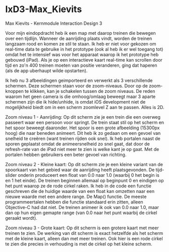 # IxD3-Max_Kievits
Max Kievits - Kernmodule Interaction Design 3

Voor mijn eindopdracht heb ik een map met daarop treinen die bewegen over een tijdlijn. Wanneer de aanrijding plaats vindt, worden de treinen langzaam rood en komen ze stil te staan. Ik heb er niet voor gekozen om real-time data te gebruike in het prototype (ook al heb ik er wel toegang tot) omdat het te intensief was voor het apparaat waarop ik het prototype heb gebouwd (iPad). Als je op een interactieve kaart real-time kan scrollen door tijd en zo'n 400 treinen moeten van positie veranderen, ging dat haperen (als de app uberhaupt wilde opstarten). 

Ik heb nu 3 afbeeldingen geimporteerd en verwerkt als 3 verschillende schermen. Deze schermen staan voor de
zoom-niveaus. Door op de zoom-knoppen te klikken, kan je schakelen tussen de zoom niveaus. De reden waarom het geen camera is die omhoog/omlaag beweegt maar 3 aparte schermen zijn die ik hide/unhide, is omdat iOS development niet de mogelijkheid biedt om in een scherm zoomlevel Z aan te passen. Alles is 2D.

Zoom niveau 1 - Aanrijding:
Op dit scherm zie je een trein die een overweg passeert waar een persoon voor springt. De trein staat stil op het scherm en het spoor beweegt daaronder. Het spoor is een grote afbeelding (15300px hoog) die naar beneden animeert. Dit heb ik zo gedaan om een gevoel van snelheid te creëren (want treinen rijden ook snel). Ik heb portalen naast de sporen geplaatst omdat de animeersnelheid zo snel gaat, dat door de refresh-rate van de iPad niet meer te zien is welke kant je op gaat. Met de portalen hebben gebruikers een beter gevoel van richting.

Zoom niveau 2 - Kleine kaart:
Op dit scherm zie je een kleine variant van de spoorkaart van het gebied waar de aanrijding heeft plaatsgevonden. De tijd-slider onderin produceert een float van 0.0 naar 1.0 (waarbij 0 het begin is en 1 het einde). De treinen beginnen allemaal op beginpunt 0 en eindigen op het punt waarop ze de rode cirkel raken. Ik heb in de code een functie geschreven die de huidige waarde van een float kan omzetten naar een nieuwe waarde met een andere range. De Map() functie. De meeste programmeertalen hebben die functie standaard erin zitten, alleen Objective-C had dat niet. De treinen animeer ik ook van 0.0 naar 1.0, maar dan op hun eigen gemapte range (van 0.0 naar het punt waarbij de cirkel geraakt wordt).

Zoom niveau 3 - Grote kaart:
Op dit scherm is een grotere kaart met meer treinen te zien. De werking van dit scherm is exact hetzelfde als het scherm met de kleine kaart, alleen dan met meer treinen. Ook hier is een rode cirkel te zien die precies in verhouding is met de cirkel op het kleine scherm. 

